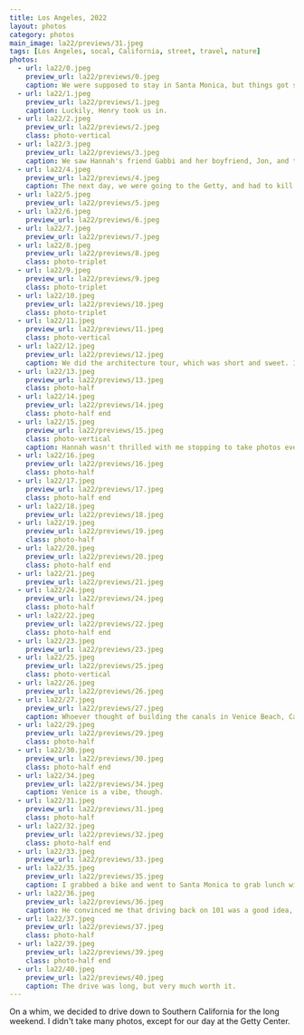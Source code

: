```yaml
---
title: Los Angeles, 2022
layout: photos
category: photos
main_image: la22/previews/31.jpeg
tags: [Los Angeles, socal, California, street, travel, nature]
photos:
  - url: la22/0.jpeg
    preview_url: la22/previews/0.jpeg
    caption: We were supposed to stay in Santa Monica, but things got shuffled around.
  - url: la22/1.jpeg
    preview_url: la22/previews/1.jpeg
    caption: Luckily, Henry took us in.
  - url: la22/2.jpeg
    preview_url: la22/previews/2.jpeg
    class: photo-vertical
  - url: la22/3.jpeg
    preview_url: la22/previews/3.jpeg
    caption: We saw Hannah's friend Gabbi and her boyfriend, Jon, and then walked around Echo Park.
  - url: la22/4.jpeg
    preview_url: la22/previews/4.jpeg
    caption: The next day, we were going to the Getty, and had to kill some time. Hannah randomly picked a short hike in the mountains across the highway. Do not recommend.
  - url: la22/5.jpeg
    preview_url: la22/previews/5.jpeg
  - url: la22/6.jpeg
    preview_url: la22/previews/6.jpeg
  - url: la22/7.jpeg
    preview_url: la22/previews/7.jpeg
  - url: la22/8.jpeg
    preview_url: la22/previews/8.jpeg
    class: photo-triplet
  - url: la22/9.jpeg
    preview_url: la22/previews/9.jpeg
    class: photo-triplet
  - url: la22/10.jpeg
    preview_url: la22/previews/10.jpeg
    class: photo-triplet
  - url: la22/11.jpeg
    preview_url: la22/previews/11.jpeg
    class: photo-vertical
  - url: la22/12.jpeg
    preview_url: la22/previews/12.jpeg
    caption: We did the architecture tour, which was short and sweet. I loved all the abstract curves and reflections.
  - url: la22/13.jpeg
    preview_url: la22/previews/13.jpeg
    class: photo-half
  - url: la22/14.jpeg
    preview_url: la22/previews/14.jpeg
    class: photo-half end
  - url: la22/15.jpeg
    preview_url: la22/previews/15.jpeg
    class: photo-vertical
    caption: Hannah wasn't thrilled with me stopping to take photos every few steps. She wanted to see more art.
  - url: la22/16.jpeg
    preview_url: la22/previews/16.jpeg
    class: photo-half
  - url: la22/17.jpeg
    preview_url: la22/previews/17.jpeg
    class: photo-half end
  - url: la22/18.jpeg
    preview_url: la22/previews/18.jpeg
  - url: la22/19.jpeg
    preview_url: la22/previews/19.jpeg
    class: photo-half
  - url: la22/20.jpeg
    preview_url: la22/previews/20.jpeg
    class: photo-half end
  - url: la22/21.jpeg
    preview_url: la22/previews/21.jpeg
  - url: la22/24.jpeg
    preview_url: la22/previews/24.jpeg
    class: photo-half 
  - url: la22/22.jpeg
    preview_url: la22/previews/22.jpeg
    class: photo-half end
  - url: la22/23.jpeg
    preview_url: la22/previews/23.jpeg
  - url: la22/25.jpeg
    preview_url: la22/previews/25.jpeg
    class: photo-vertical
  - url: la22/26.jpeg
    preview_url: la22/previews/26.jpeg
  - url: la22/27.jpeg
    preview_url: la22/previews/27.jpeg
    caption: Whoever thought of building the canals in Venice Beach, California was a psycho.
  - url: la22/29.jpeg
    preview_url: la22/previews/29.jpeg
    class: photo-half
  - url: la22/30.jpeg
    preview_url: la22/previews/30.jpeg
    class: photo-half end
  - url: la22/34.jpeg
    preview_url: la22/previews/34.jpeg
    caption: Venice is a vibe, though.
  - url: la22/31.jpeg
    preview_url: la22/previews/31.jpeg
    class: photo-half
  - url: la22/32.jpeg
    preview_url: la22/previews/32.jpeg
    class: photo-half end
  - url: la22/33.jpeg
    preview_url: la22/previews/33.jpeg
  - url: la22/35.jpeg
    preview_url: la22/previews/35.jpeg
    caption: I grabbed a bike and went to Santa Monica to grab lunch with Danny.
  - url: la22/36.jpeg
    preview_url: la22/previews/36.jpeg
    caption: He convinced me that driving back on 101 was a good idea, and it was. Maps detoured us through San Marcos Pass, which made for some pretty cool mountain views.
  - url: la22/37.jpeg
    preview_url: la22/previews/37.jpeg
    class: photo-half
  - url: la22/39.jpeg
    preview_url: la22/previews/39.jpeg
    class: photo-half end
  - url: la22/40.jpeg
    preview_url: la22/previews/40.jpeg
    caption: The drive was long, but very much worth it.
---
```


On a whim, we decided to drive down to Southern California for the long weekend. I didn't take many photos, except for our day at the Getty Center.